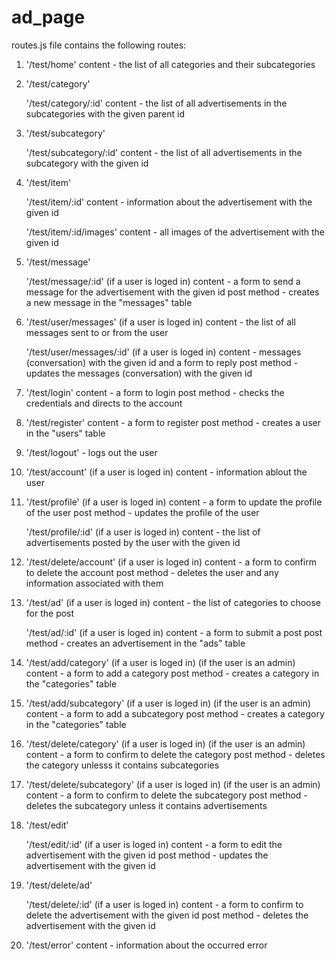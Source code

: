# ad_page

routes.js file contains the following routes:

1. '/test/home'
    content - the list of all categories and their subcategories

2. '/test/category'

    '/test/category/:id'
    content - the list of all advertisements in the subcategories with the given parent id

3. '/test/subcategory'

    '/test/subcategory/:id'
    content - the list of all advertisements in the subcategory with the given id

4. '/test/item'

    '/test/item/:id'
    content - information about the advertisement with the given id

    '/test/item/:id/images'
    content - all images of the advertisement with the given id

5. '/test/message'

    '/test/message/:id'
    (if a user is loged in)
    content - a form to send a message for the advertisement with the given id
    post method - creates a new message in the "messages" table

6. '/test/user/messages'
    (if a user is loged in)
    content - the list of all messages sent to or from the user

    '/test/user/messages/:id'
    (if a user is loged in)
    content - messages (conversation) with the given id and a form to reply
    post method - updates the messages (conversation) with the given id

7. '/test/login'
    content - a form to login
    post method - checks the credentials and directs to the account

8. '/test/register'
    content - a form to register
    post method - creates a user in the "users" table

9. '/test/logout' - logs out the user

10. '/test/account'
    (if a user is loged in)
    content - information ablout the user

11. '/test/profile'
    (if a user is loged in)
    content - a form to update the profile of the user
    post method - updates the profile of the user

    '/test/profile/:id'
    (if a user is loged in)
    content - the list of advertisements posted by the user with the given id

12. '/test/delete/account'
    (if a user is loged in)
    content - a form to confirm to delete the account
    post method - deletes the user and any information associated with them

13. '/test/ad'
    (if a user is loged in)
    content - the list of categories to choose for the post

    '/test/ad/:id'
    (if a user is loged in)
    content - a form to submit a post
    post method - creates an advertisement in the "ads" table

14. '/test/add/category'
    (if a user is loged in)
    (if the user is an admin)
    content - a form to add a category
    post method - creates a category in the "categories" table

15. '/test/add/subcategory'
    (if a user is loged in)
    (if the user is an admin)
    content - a form to add a subcategory
    post method - creates a category in the "categories" table

16. '/test/delete/category'
    (if a user is loged in)
    (if the user is an admin)
    content - a form to confirm to delete the category
    post method - deletes the category unlesss it contains subcategories

17. '/test/delete/subcategory'
    (if a user is loged in)
    (if the user is an admin)
    content - a form to confirm to delete the subcategory
    post method - deletes the subcategory unless it contains advertisements

18. '/test/edit'

    '/test/edit/:id'
    (if a user is loged in)
    content - a form to edit the advertisement with the given id
    post method - updates the advertisement with the given id

19. '/test/delete/ad'

    '/test/delete/:id'
    (if a user is loged in)
    content - a form to confirm to delete the advertisement with the given id
    post method - deletes the advertisement with the given id

20. '/test/error'
    content - information about the occurred error